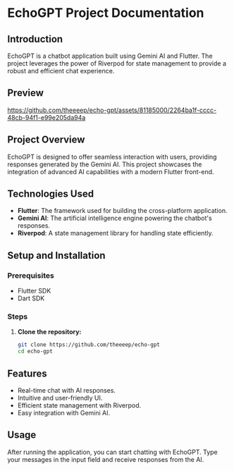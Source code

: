 # EchoGPT Project Documentation

## Introduction

EchoGPT is a chatbot application built using Gemini AI and Flutter. The project leverages the power of Riverpod for state management to provide a robust and efficient chat experience.

## Preview


https://github.com/theeeep/echo-gpt/assets/81185000/2264ba1f-cccc-48cb-94f1-e99e205da94a


## Project Overview

EchoGPT is designed to offer seamless interaction with users, providing responses generated by the Gemini AI. This project showcases the integration of advanced AI capabilities with a modern Flutter front-end.

## Technologies Used

- **Flutter**: The framework used for building the cross-platform application.
- **Gemini AI**: The artificial intelligence engine powering the chatbot's responses.
- **Riverpod**: A state management library for handling state efficiently.

## Setup and Installation

### Prerequisites

- Flutter SDK
- Dart SDK

### Steps

1. **Clone the repository:**
   ```bash
   git clone https://github.com/theeeep/echo-gpt
   cd echo-gpt
   ```

## Features

- Real-time chat with AI responses.
- Intuitive and user-friendly UI.
- Efficient state management with Riverpod.
- Easy integration with Gemini AI.

## Usage

After running the application, you can start chatting with EchoGPT. Type your messages in the input field and receive responses from the AI.


